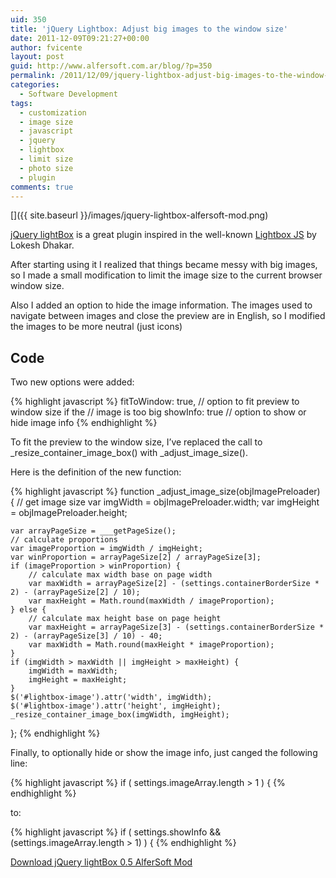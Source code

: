 ```yaml
---
uid: 350
title: 'jQuery Lightbox: Adjust big images to the window size'
date: 2011-12-09T09:21:27+00:00
author: fvicente
layout: post
guid: http://www.alfersoft.com.ar/blog/?p=350
permalink: /2011/12/09/jquery-lightbox-adjust-big-images-to-the-window-size/
categories:
  - Software Development
tags:
  - customization
  - image size
  - javascript
  - jquery
  - lightbox
  - limit size
  - photo size
  - plugin
comments: true
---
```

[<img src="{{ site.baseurl }}/images/jquery-lightbox-alfersoft-mod.png" alt="" title="jQuery lightBox AlferSoft Mod"/>]({{ site.baseurl }}/images/jquery-lightbox-alfersoft-mod.png)

<a href="http://leandrovieira.com/projects/jquery/lightbox/" title="jQuery lightBox plugin" target="_blank">jQuery lightBox</a> is a great plugin inspired in the well-known <a href="http://www.huddletogether.com/projects/lightbox2/" title="LightBox JS" target="_blank">Lightbox JS</a> by Lokesh Dhakar.

After starting using it I realized that things became messy with big images, so I made a small modification to limit the image size to the current browser window size.

Also I added an option to hide the image information. The images used to navigate between images and close the preview are in English, so I modified the images to be more neutral (just icons)

<!--more-->

## Code

Two new options were added:

{% highlight javascript %}
fitToWindow: true,		// option to fit preview to window size if the
                                // image is too big
showInfo:    true		// option to show or hide image info
{% endhighlight %}

To fit the preview to the window size, I&#8217;ve replaced the call to \_resize\_container\_image\_box() with \_adjust\_image_size().

Here is the definition of the new function:

{% highlight javascript %}
function _adjust_image_size(objImagePreloader) {
    // get image size
    var imgWidth = objImagePreloader.width;
    var imgHeight = objImagePreloader.height;

    var arrayPageSize = ___getPageSize();
    // calculate proportions
    var imageProportion = imgWidth / imgHeight;
    var winProportion = arrayPageSize[2] / arrayPageSize[3];
    if (imageProportion > winProportion) {
        // calculate max width base on page width
        var maxWidth = arrayPageSize[2] - (settings.containerBorderSize * 2) - (arrayPageSize[2] / 10);
        var maxHeight = Math.round(maxWidth / imageProportion);
    } else {
        // calculate max height base on page height
        var maxHeight = arrayPageSize[3] - (settings.containerBorderSize * 2) - (arrayPageSize[3] / 10) - 40;
        var maxWidth = Math.round(maxHeight * imageProportion);
    }
    if (imgWidth > maxWidth || imgHeight > maxHeight) {
        imgWidth = maxWidth;
        imgHeight = maxHeight;
    }
    $('#lightbox-image').attr('width', imgWidth);
    $('#lightbox-image').attr('height', imgHeight);
    _resize_container_image_box(imgWidth, imgHeight);
};
{% endhighlight %}

Finally, to optionally hide or show the image info, just canged the following line:

{% highlight javascript %}
if ( settings.imageArray.length > 1 ) {
{% endhighlight %}

to:

{% highlight javascript %}
if ( settings.showInfo && (settings.imageArray.length > 1) ) {
{% endhighlight %}

<a title="Download jQuery lightBox 0.5 AlferSoft Mod" markdown="0" href="{{ site.baseurl }}/files/jquery-lightbox-0.5-alfersoft-mod.zip" class="btn">Download jQuery lightBox 0.5 AlferSoft Mod</a>
